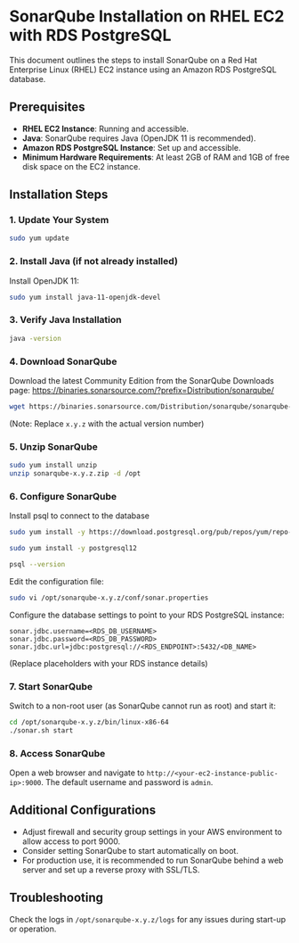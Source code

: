 
# SonarQube Installation on RHEL EC2 with RDS PostgreSQL

This document outlines the steps to install SonarQube on a Red Hat Enterprise Linux (RHEL) EC2 instance using an Amazon RDS PostgreSQL database.

## Prerequisites
- **RHEL EC2 Instance**: Running and accessible.
- **Java**: SonarQube requires Java (OpenJDK 11 is recommended).
- **Amazon RDS PostgreSQL Instance**: Set up and accessible.
- **Minimum Hardware Requirements**: At least 2GB of RAM and 1GB of free disk space on the EC2 instance.

## Installation Steps

### 1. Update Your System
```bash
sudo yum update
```

### 2. Install Java (if not already installed)
Install OpenJDK 11:
```bash
sudo yum install java-11-openjdk-devel
```

### 3. Verify Java Installation
```bash
java -version
```

### 4. Download SonarQube
Download the latest Community Edition from the SonarQube Downloads page:
https://binaries.sonarsource.com/?prefix=Distribution/sonarqube/
```bash
wget https://binaries.sonarsource.com/Distribution/sonarqube/sonarqube-10.0.0.68432.zip
```
(Note: Replace `x.y.z` with the actual version number)

### 5. Unzip SonarQube
```bash
sudo yum install unzip
unzip sonarqube-x.y.z.zip -d /opt
```

### 6. Configure SonarQube
Install psql to connect to the database
```bash
sudo yum install -y https://download.postgresql.org/pub/repos/yum/repo-files/pgdg-redhat-repo-latest.noarch.rpm
```
```bash
sudo yum install -y postgresql12
```
```bash
psql --version
```

Edit the configuration file:
```bash
sudo vi /opt/sonarqube-x.y.z/conf/sonar.properties
```
Configure the database settings to point to your RDS PostgreSQL instance:
```
sonar.jdbc.username=<RDS_DB_USERNAME>
sonar.jdbc.password=<RDS_DB_PASSWORD>
sonar.jdbc.url=jdbc:postgresql://<RDS_ENDPOINT>:5432/<DB_NAME>
```
(Replace placeholders with your RDS instance details)

### 7. Start SonarQube
Switch to a non-root user (as SonarQube cannot run as root) and start it:
```bash
cd /opt/sonarqube-x.y.z/bin/linux-x86-64
./sonar.sh start
```

### 8. Access SonarQube
Open a web browser and navigate to `http://<your-ec2-instance-public-ip>:9000`. The default username and password is `admin`.

## Additional Configurations
- Adjust firewall and security group settings in your AWS environment to allow access to port 9000.
- Consider setting SonarQube to start automatically on boot.
- For production use, it is recommended to run SonarQube behind a web server and set up a reverse proxy with SSL/TLS.

## Troubleshooting
Check the logs in `/opt/sonarqube-x.y.z/logs` for any issues during start-up or operation.
